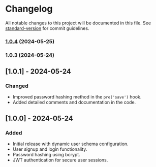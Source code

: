 # Changelog

All notable changes to this project will be documented in this file. See [standard-version](https://github.com/conventional-changelog/standard-version) for commit guidelines.

### [1.0.4](https://github.com/ReTXChintu/auth_package/compare/v1.0.3...v1.0.4) (2024-05-25)

### 1.0.3 (2024-05-24)

## [1.0.1] - 2024-05-24
### Changed
- Improved password hashing method in the `pre('save')` hook.
- Added detailed comments and documentation in the code.

## [1.0.0] - 2024-05-24
### Added
- Initial release with dynamic user schema configuration.
- User signup and login functionality.
- Password hashing using bcrypt.
- JWT authentication for secure user sessions.
